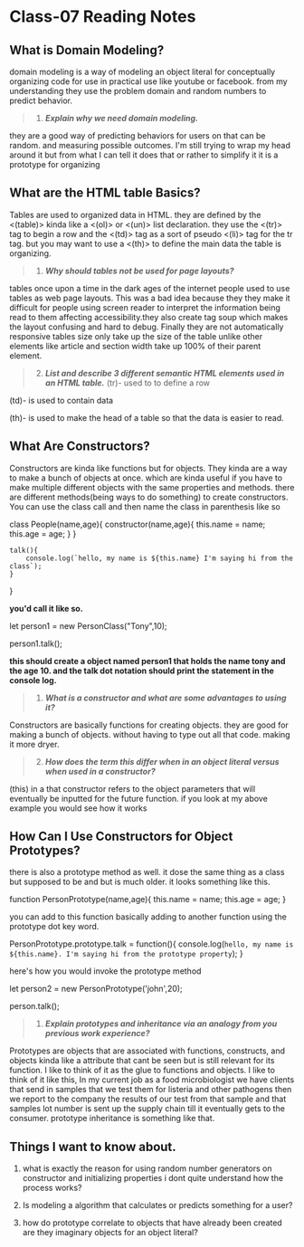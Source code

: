 # Class-07 Reading Notes

## What is Domain Modeling?

domain modeling is a way of modeling an object literal for conceptually organizing code for use in practical use like youtube or facebook. from my understanding they use the problem domain and random numbers to predict behavior.

>1. ***Explain why we need domain modeling.***

they are a good way of predicting behaviors for users on that can be random. and measuring possible outcomes.  I'm still trying to wrap my head around it but from what I can tell it does that or rather to simplify it it is a prototype for organizing 


## What are the HTML table Basics?

Tables are used to organized data in HTML. they are defined by the <(table)> kinda like a <(ol)> or <(un)> list declaration. they use the <(tr)> tag to begin a row and the <(td)> tag as a sort of pseudo <(li)> tag for the tr tag. but you may want to use a <(th)> to define the main data the table is organizing.


>1.  ***Why should tables not be used for page layouts?***

tables once upon a time in the dark ages of the internet people used to use tables as web page layouts. This was a bad idea because they they make it difficult for people using screen reader to interpret the information being read to them affecting accessibility.they also create tag soup which makes the layout confusing and hard to debug. Finally they are not automatically responsive tables size only take up the size of the table unlike other elements like article and section width take up 100% of their parent element.

>2. ***List and describe 3 different semantic HTML elements used in an HTML table.***
(tr)- used to to define a row 

(td)- is used to contain data 

(th)- is used to make the head of a table so that the data is easier to read.

## What Are Constructors?  

Constructors are kinda like functions but for objects. They kinda are a way to make a bunch of objects at once. which are kinda useful if you have to make multiple different objects with the same properties and methods. there are different methods(being ways to do something) to create constructors. You can use the class call and then name the class in parenthesis like so 

class People(name,age){
    constructor(name,age){
        this.name = name;
        this.age = age;
    }
}

    talk(){
        console.log(`hello, my name is ${this.name} I'm saying hi from the class`);
    }
}

**you'd call it like so.** 

let person1 = new PersonClass("Tony",10);

person1.talk();
  

**this should create a object named person1 that holds the name tony and the age 10. and the talk dot notation should print the statement in the console log.**

>1. ***What is a constructor and what are some advantages to using it?***

Constructors are basically functions for creating objects. they are good for making a bunch of objects. without having to type out all that code. making it more dryer.  

>2. ***How does the term this differ when in an object literal versus when used in a constructor?***

(this) in a that constructor refers to the object parameters that will eventually be inputted for the future function. if you look at my above example you would see how it works  

## How Can I Use Constructors for Object Prototypes?

there is also a prototype method as well. it dose the same thing as a class but supposed to be and but is much older. it looks something like this. 

function PersonPrototype(name,age){
    this.name = name;
    this.age = age;
}

you can add to this function basically adding to another function using the prototype dot key word. 

PersonPrototype.prototype.talk = function(){
    console.log(`hello, my name is ${this.name}. I'm saying hi from the prototype property`);
}


here's how you would invoke the  prototype method 

let person2 = new PersonPrototype('john',20);

person.talk();

>1. ***Explain prototypes and inheritance via an analogy from you previous work experience?***

Prototypes are objects that are associated with functions, constructs, and objects kinda like a attribute that cant be seen but is still relevant for its function. I like to think of it as the glue to functions and objects. I like to think of it like this, In my current job as a food microbiologist we have clients that send in samples that we test them for listeria and other pathogens then we report to the company the results of our test from that sample and that samples lot number is sent up the supply chain till it eventually gets to the consumer. prototype inheritance is something like that. 

## Things I want to know about.

1. what is exactly the reason for using random number generators on constructor and initializing properties i dont quite understand how the process works?

2. Is modeling a algorithm that calculates or predicts something for a user?

3. how do prototype correlate to objects that have already been created are they imaginary objects for an object literal?